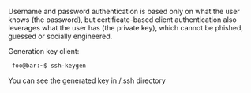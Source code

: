Username and password authentication is based only on what the user knows (the password), but certificate-based client authentication also leverages what the user has (the private key), which cannot be phished, guessed or socially engineered.

Generation key client:
````bash
 foo@bar:~$ ssh-keygen
````

You can see the generated key in /.ssh directory

